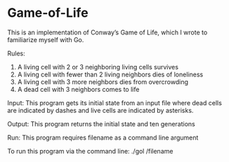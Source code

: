 # Game-of-Life

This is an implementation of Conway’s Game of Life, which I wrote to familiarize myself with Go.

Rules:
1) A living cell with 2 or 3 neighboring living cells survives
2) A living cell with fewer than 2 living neighbors dies of loneliness
3) A living cell with 3 more neighbors dies from overcrowding
4) A dead cell with 3 neighbors comes to life

Input:
This program gets its initial state from an input file where dead cells are indicated by dashes and live cells are indicated by asterisks.

Output:
This program returns the initial state and ten generations

Run:
This program requires filename as a command line argument

To run this program via the command line:
./gol /filename
